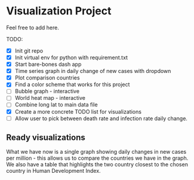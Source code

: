 # Visualization Project

Feel free to add here.

TODO:

- [x] Init git repo
- [x] Init virtual env for python with requirement.txt
- [x] Start bare-bones dash app
- [x] Time series graph in daily change of new cases with dropdown
- [x] Plot comparison countries 
- [x] Find a color scheme that works for this project
- [ ] Bubble graph - interactive
- [ ] World heat map - interactive
- [ ] Combine long lat to main data file
- [x] Create a more concrete TODO list for visualizations
- [ ] Allow user to pick between death rate and infection rate daily change.

## Ready visualizations

What we have now is a single graph showing daily changes in new cases per million - this allows us to compare the countries we have in the graph.
We also have a table that highlights the two country closest to the chosen country in Human Development Index. 
